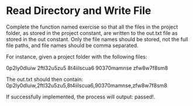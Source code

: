 # Read Directory and Write File

Complete the function named exercise so that all the files in the project folder, as stored in the project constant, are written to the out.txt file as stored in the out constant. Only the file names should be stored, not the full file paths, and file names should be comma separated.

For instance, given a project folder with the following files:

0p2ly0dluiw
2ftl32u5zu5
8t4iilscua6
90370mamnse
zfw8w7f8sm8

The out.txt should then contain: 0p2ly0dluiw,2ftl32u5zu5,8t4iilscua6,90370mamnse,zfw8w7f8sm8

If successfully implemented, the process will output: passed!.
